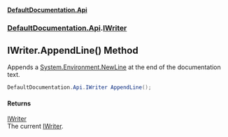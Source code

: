 #### [DefaultDocumentation.Api](index.md 'index')
### [DefaultDocumentation.Api](index.md#DefaultDocumentation.Api 'DefaultDocumentation.Api').[IWriter](IWriter.md 'DefaultDocumentation.Api.IWriter')

## IWriter.AppendLine() Method

Appends a [System.Environment.NewLine](https://docs.microsoft.com/en-us/dotnet/api/System.Environment.NewLine 'System.Environment.NewLine') at the end of the documentation text.

```csharp
DefaultDocumentation.Api.IWriter AppendLine();
```

#### Returns
[IWriter](IWriter.md 'DefaultDocumentation.Api.IWriter')  
The current [IWriter](IWriter.md 'DefaultDocumentation.Api.IWriter').